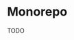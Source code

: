 # Monorepo

TODO

<!--

Shared components
Streamlined dependency managment
Non Ejected Create React Apps

* Added editorconfig

Config
Featureflags
eslint
Versioning
Tests - jest config
CSS - styled components
Typescript
Prettier
Theming / partners
CI
Build and deployment
Functional Tests - puppeteer?

Accessibility tests

Redux
Sagas
Reselect

-->
